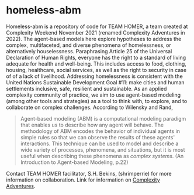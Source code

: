 # homeless-abm
Homeless-abm is a repository of code for TEAM HOMER, a team created at Complexity Weekend November 2021 (renamed Complexity Adventures in 2022). The agent-based models here explore hypotheses to address the complex, multifaceted, and diverse phenomena of homelessness, or alternatively houselessness. Paraphrasing Article 25 of the Universal Declaration of Human Rights, everyone has the right to a standard of living adequate for health and well-being. This includes access to food, clothing, housing, healthcare, social services, as well as the right to security in case of of a lack of livelihood. Addressing homelessness is consistent with the United Nations Sustainable Development Goal #11: make cities and human settlements inclusive, safe, resilient and sustainable. 
As an applied complexity community of practice, we aim to use agent-based modeling (among other tools and strategies) as a tool to think with, to explore, and to collaborate on complex challenges.  According to Wilensky and Rand, 
> Agent-based modeling (ABM) is a computational modeling paradigm that enables us to describe how any agent will behave. The methodology of ABM encodes the behavior of individual agents in simple rules so that we can observe the results of these agents' interactions. This technique can be used to model and describe a wide variety of processes, phenomena, and situations, but it is most useful when describing these phenomena as *complex systems*. (An Introduction to Agent-based Modeling, p.22)

Contact TEAM HOMER facilitator, S.H. Bekins, (shrimperrie) for more information on collaboration. Link for information on [Complexity Adventures](https://www.complexityadventures.com. " Complexity Adventures ").
